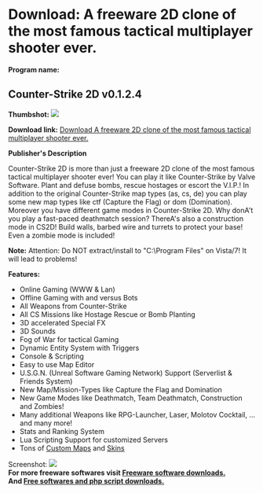 # Download: A freeware 2D clone of the most famous tactical multiplayer shooter ever.

**Program name:**

## Counter-Strike 2D v0.1.2.4

  
**Thumbshot:** ![](http://www.freewarefiles.com/screenshot/counterstrike2d_md.jpg)   
  
**Download link:** [Download A freeware 2D clone of the most famous tactical multiplayer shooter ever.](http://freesoftwares.boysofts.com/Counter-Strike-2D_program_50261.html)  
  


**Publisher's Description**  
  


Counter-Strike 2D is more than just a freeware 2D clone of the most famous tactical multiplayer shooter ever! You can play it like Counter-Strike by Valve Software. Plant and defuse bombs, rescue hostages or escort the V.I.P.! In addition to the original Counter-Strike map types (as, cs, de) you can play some new map types like ctf (Capture the Flag) or dom (Domination). Moreover you have different game modes in Counter-Strike 2D. Why donA't you play a fast-paced deathmatch session? ThereA's also a construction mode in CS2D! Build walls, barbed wire and turrets to protect your base! Even a zombie mode is included! 

**Note:** Attention: Do NOT extract/install to "C:\Program Files" on Vista/7! It will lead to problems!

**Features:**

  * Online Gaming (WWW & Lan) 
  * Offline Gaming with and versus Bots 
  * All Weapons from Counter-Strike 
  * All CS Missions like Hostage Rescue or Bomb Planting 
  * 3D accelerated Special FX 
  * 3D Sounds 
  * Fog of War for tactical Gaming 
  * Dynamic Entity System with Triggers 
  * Console & Scripting 
  * Easy to use Map Editor 
  * U.S.G.N. (Unreal Software Gaming Network) Support (Serverlist & Friends System) 
  * New Map/Mission-Types like Capture the Flag and Domination 
  * New Game Modes like Deathmatch, Team Deathmatch, Construction and Zombies! 
  * Many additional Weapons like RPG-Launcher, Laser, Molotov Cocktail, ... and many more! 
  * Stats and Ranking System 
  * Lua Scripting Support for customized Servers 
  * Tons of [Custom Maps](http://www.unrealsoftware.de/files_cat.php?cat=9&showlan=1) and [Skins](http://www.unrealsoftware.de/files_cat.php?cat=10&showlan=1)

  
  
Screenshot: ![](http://www.freewarefiles.com/screenshot/counterstrike2d.jpg)   
**For more freeware softwares visit [Freeware software downloads.](http://freesoftwares.boysofts.com/)**   
**And [Free softwares and php script downloads.](http://www.boysofts.com/)**
